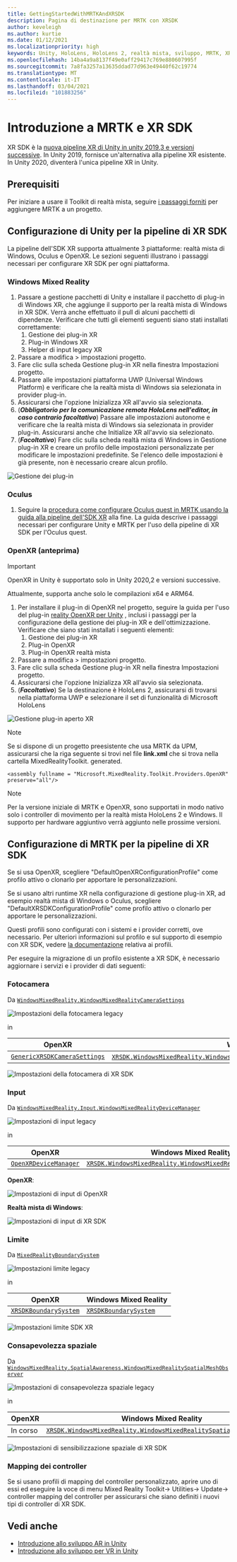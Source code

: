 ```yaml
---
title: GettingStartedWithMRTKAndXRSDK
description: Pagina di destinazione per MRTK con XRSDK
author: keveleigh
ms.author: kurtie
ms.date: 01/12/2021
ms.localizationpriority: high
keywords: Unity, HoloLens, HoloLens 2, realtà mista, sviluppo, MRTK, XRSDK,
ms.openlocfilehash: 14ba4a9a8137f49e0aff29417c769e880607995f
ms.sourcegitcommit: 7a8fa3257a13635ddad77d963e49440f62c19774
ms.translationtype: MT
ms.contentlocale: it-IT
ms.lasthandoff: 03/04/2021
ms.locfileid: "101883256"
---
```

# <a name="getting-started-with-mrtk-and-xr-sdk"></a>Introduzione a MRTK e XR SDK

XR SDK è la [nuova pipeline XR di Unity in unity 2019,3 e versioni successive](https://blogs.unity3d.com/2020/01/24/unity-xr-platform-updates/). In Unity 2019, fornisce un'alternativa alla pipeline XR esistente. In Unity 2020, diventerà l'unica pipeline XR in Unity.

## <a name="prerequisites"></a>Prerequisiti

Per iniziare a usare il Toolkit di realtà mista, seguire [i passaggi forniti](../install-the-tools.md#importing-the-mixed-reality-toolkit) per aggiungere MRTK a un progetto.

## <a name="configuring-unity-for-the-xr-sdk-pipeline"></a>Configurazione di Unity per la pipeline di XR SDK

La pipeline dell'SDK XR supporta attualmente 3 piattaforme: realtà mista di Windows, Oculus e OpenXR. Le sezioni seguenti illustrano i passaggi necessari per configurare XR SDK per ogni piattaforma.

### <a name="windows-mixed-reality"></a>Windows Mixed Reality

1. Passare a gestione pacchetti di Unity e installare il pacchetto di plug-in di Windows XR, che aggiunge il supporto per la realtà mista di Windows in XR SDK. Verrà anche effettuato il pull di alcuni pacchetti di dipendenze. Verificare che tutti gli elementi seguenti siano stati installati correttamente:
   1. Gestione dei plug-in XR
   1. Plug-in Windows XR
   1. Helper di input legacy XR
1. Passare a modifica > impostazioni progetto.
1. Fare clic sulla scheda Gestione plug-in XR nella finestra Impostazioni progetto.
1. Passare alle impostazioni piattaforma UWP (Universal Windows Platform) e verificare che la realtà mista di Windows sia selezionata in provider plug-in.
1. Assicurarsi che l'opzione Inizializza XR all'avvio sia selezionata.
1. (**_Obbligatorio per la comunicazione remota HoloLens nell'editor, in caso contrario facoltativo_**) Passare alle impostazioni autonome e verificare che la realtà mista di Windows sia selezionata in provider plug-in. Assicurarsi anche che Initialize XR all'avvio sia selezionato.
1. (**_Facoltativo_**) Fare clic sulla scheda realtà mista di Windows in Gestione plug-in XR e creare un profilo delle impostazioni personalizzate per modificare le impostazioni predefinite. Se l'elenco delle impostazioni è già presente, non è necessario creare alcun profilo.

![Gestione dei plug-in](../features/images/xrsdk/PluginManagement.png)

### <a name="oculus"></a>Oculus

1. Seguire la [procedura come configurare Oculus quest in MRTK usando la guida alla pipeline dell'SDK XR](../features/cross-platform/oculus-quest-mrtk.md) alla fine. La guida descrive i passaggi necessari per configurare Unity e MRTK per l'uso della pipeline di XR SDK per l'Oculus quest.

### <a name="openxr-preview"></a>OpenXR (anteprima)

> [!IMPORTANT]
> OpenXR in Unity è supportato solo in Unity 2020,2 e versioni successive.
>
> Attualmente, supporta anche solo le compilazioni x64 e ARM64.

1. Per installare il plug-in di OpenXR nel progetto, seguire la guida per l'uso del plug-in [reality OpenXR per Unity](https://aka.ms/openxr-unity-install) , inclusi i passaggi per la configurazione della gestione dei plug-in XR e dell'ottimizzazione. Verificare che siano stati installati i seguenti elementi:
   1. Gestione dei plug-in XR
   1. Plug-in OpenXR
   1. Plug-in OpenXR realtà mista
1. Passare a modifica > impostazioni progetto.
1. Fare clic sulla scheda Gestione plug-in XR nella finestra Impostazioni progetto.
1. Assicurarsi che l'opzione Inizializza XR all'avvio sia selezionata.
1. (**_Facoltativo_**) Se la destinazione è HoloLens 2, assicurarsi di trovarsi nella piattaforma UWP e selezionare il set di funzionalità di Microsoft HoloLens

![Gestione plug-in aperto XR](../features/images/xrsdk/PluginManagementOpenXR.png)

> [!NOTE]
> Se si dispone di un progetto preesistente che usa MRTK da UPM, assicurarsi che la riga seguente si trovi nel file **link.xml** che si trova nella cartella MixedRealityToolkit. generated.

`<assembly fullname = "Microsoft.MixedReality.Toolkit.Providers.OpenXR" preserve="all"/>`

> [!NOTE]
> Per la versione iniziale di MRTK e OpenXR, sono supportati in modo nativo solo i controller di movimento per la realtà mista HoloLens 2 e Windows. Il supporto per hardware aggiuntivo verrà aggiunto nelle prossime versioni.

## <a name="configuring-mrtk-for-the-xr-sdk-pipeline"></a>Configurazione di MRTK per la pipeline di XR SDK

Se si usa OpenXR, scegliere "DefaultOpenXRConfigurationProfile" come profilo attivo o clonarlo per apportare le personalizzazioni.

Se si usano altri runtime XR nella configurazione di gestione plug-in XR, ad esempio realtà mista di Windows o Oculus, scegliere "DefaultXRSDKConfigurationProfile" come profilo attivo o clonarlo per apportare le personalizzazioni.

Questi profili sono configurati con i sistemi e i provider corretti, ove necessario. Per ulteriori informazioni sul profilo e sul supporto di esempio con XR SDK, vedere [la documentazione](../features/profiles/profiles.md#xr-sdk) relativa ai profili.

Per eseguire la migrazione di un profilo esistente a XR SDK, è necessario aggiornare i servizi e i provider di dati seguenti:

### <a name="camera"></a>Fotocamera

Da [`WindowsMixedReality.WindowsMixedRealityCameraSettings`](xref:Microsoft.MixedReality.Toolkit.WindowsMixedReality.WindowsMixedRealityCameraSettings)

![Impostazioni della fotocamera legacy](../features/images/xrsdk/CameraSystemLegacy.png)

in

| OpenXR | Windows Mixed Reality |
|--------|-----------------------|
| [`GenericXRSDKCameraSettings`](xref:Microsoft.MixedReality.Toolkit.XRSDK.GenericXRSDKCameraSettings) | [`XRSDK.WindowsMixedReality.WindowsMixedRealityCameraSettings`](xref:Microsoft.MixedReality.Toolkit.XRSDK.WindowsMixedReality.WindowsMixedRealityCameraSettings)**e**[`GenericXRSDKCameraSettings`](xref:Microsoft.MixedReality.Toolkit.XRSDK.GenericXRSDKCameraSettings) |

![Impostazioni della fotocamera di XR SDK](../features/images/xrsdk/CameraSystemXRSDK.png)

### <a name="input"></a>Input

Da [`WindowsMixedReality.Input.WindowsMixedRealityDeviceManager`](xref:Microsoft.MixedReality.Toolkit.WindowsMixedReality.Input.WindowsMixedRealityDeviceManager)

![Impostazioni di input legacy](../features/images/xrsdk/InputSystemWMRLegacy.png)

in

| OpenXR | Windows Mixed Reality |
|--------|-----------------------|
| [`OpenXRDeviceManager`](xref:Microsoft.MixedReality.Toolkit.XRSDK.OpenXR.OpenXRDeviceManager) | [`XRSDK.WindowsMixedReality.WindowsMixedRealityDeviceManager`](xref:Microsoft.MixedReality.Toolkit.XRSDK.WindowsMixedReality.WindowsMixedRealityDeviceManager) |

__OpenXR__:

![Impostazioni di input di OpenXR](../features/images/xrsdk/InputSystemOpenXR.png)

__Realtà mista di Windows__:

![Impostazioni di input di XR SDK](../features/images/xrsdk/InputSystemWMRXRSDK.png)

### <a name="boundary"></a>Limite

Da [`MixedRealityBoundarySystem`](xref:Microsoft.MixedReality.Toolkit.Boundary.MixedRealityBoundarySystem)

![Impostazioni limite legacy](../features/images/xrsdk/BoundarySystemLegacy.png)

in

| OpenXR | Windows Mixed Reality |
|--------|-----------------------|
| [`XRSDKBoundarySystem`](xref:Microsoft.MixedReality.Toolkit.XRSDK.XRSDKBoundarySystem) | [`XRSDKBoundarySystem`](xref:Microsoft.MixedReality.Toolkit.XRSDK.XRSDKBoundarySystem) |

![Impostazioni limite SDK XR](../features/images/xrsdk/BoundarySystemXRSDK.png)

### <a name="spatial-awareness"></a>Consapevolezza spaziale

Da [`WindowsMixedReality.SpatialAwareness.WindowsMixedRealitySpatialMeshObserver`](xref:Microsoft.MixedReality.Toolkit.WindowsMixedReality.SpatialAwareness.WindowsMixedRealitySpatialMeshObserver)

![Impostazioni di consapevolezza spaziale legacy](../features/images/xrsdk/SpatialAwarenessLegacy.png)

in

| OpenXR | Windows Mixed Reality |
|--------|-----------------------|
| In corso | [`XRSDK.WindowsMixedReality.WindowsMixedRealitySpatialMeshObserver`](xref:Microsoft.MixedReality.Toolkit.XRSDK.WindowsMixedReality.WindowsMixedRealitySpatialMeshObserver) |

![Impostazioni di sensibilizzazione spaziale di XR SDK](../features/images/xrsdk/SpatialAwarenessXRSDK.png)

### <a name="controller-mappings"></a>Mapping dei controller

Se si usano profili di mapping del controller personalizzato, aprire uno di essi ed eseguire la voce di menu Mixed Reality Toolkit-> Utilities-> Update-> controller mapping del controller per assicurarsi che siano definiti i nuovi tipi di controller di XR SDK.

## <a name="see-also"></a>Vedi anche

* [Introduzione allo sviluppo AR in Unity](https://docs.unity3d.com/Manual/AROverview.html)
* [Introduzione allo sviluppo per VR in Unity](https://docs.unity3d.com/Manual/VROverview.html)

